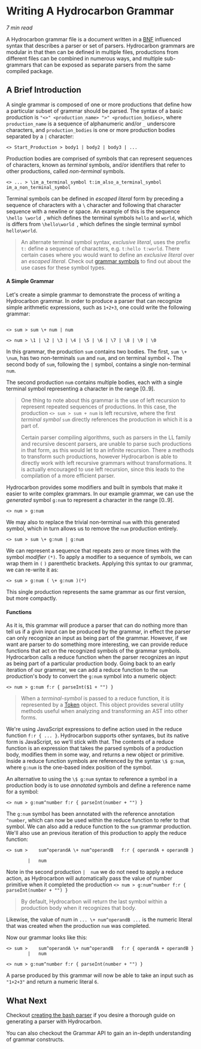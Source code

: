 # Writing A Hydrocarbon Grammar

*7 min read*

A Hydrocarbon grammar file is a document written in a [BNF](https://en.wikipedia.org/wiki/Backus%E2%80%93Naur_form) influenced 
syntax that describes a parser or set of parsers. Hydrocarbon grammars are modular in that then can be defined in multiple files, 
productions from different files can be combined in numerous ways, and  multiple sub-grammars that can be exposed as separate parsers 
from the same compiled package.

## A Brief Introduction

A single grammar is composed of one or more productions that define how a particular subset of grammar should be parsed. The syntax
of a basic production is `"<>" <production_name> ">" <production_bodies>`, where `production_name` is a sequence of alphanumeric 
 and/or `_` underscore characters, and `production_bodies` is one or more production bodies separated by a `|` character:

```hydrocarbon
<> Start_Production > body1 | body2 | body3 | ...
```
Production bodies are comprised of symbols that can represent sequences of characters, known as *terminal* symbols, 
and/or identifiers that refer to other productions, called *non-terminal* symbols. 

```hydrocarbon
<> ... > \im_a_terminal_symbol t:im_also_a_terminal_symbol im_a_non_terminal_symbol
```
<dance/>

Terminal symbols can be defined in *escaped literal* form by preceding a sequence of characters with a `\` character and following that character 
sequence with a newline or space. An example of this is the sequence `\hello \world `, which defines the terminal symbols
`hello` and `world`, which is differs from `\hello\world `, which defines the single terminal symbol `hello\world`.

> An alternate terminal symbol syntax, *exclusive literal*, uses the prefix `t:` define a sequence of characters, e.g. 
> `t:hello t:world`. There certain cases where you would want to define an *exclusive literal* over an *escaped literal*. Check
> out [grammar symbols](./api.symbols.index.md#) to find out about the use cases for these symbol types.

#### A Simple Grammar

Let's create a simple grammar to demonstrate the process of writing a Hydrocarbon grammar. In order to produce a parser that can 
recognize simple arithmetic expressions, such as `1+2+3`, one could write the following grammar:
```hydrocarbon

<> sum > sum \+ num | num 

<> num > \1 | \2 | \3 | \4 | \5 | \6 | \7 | \8 | \9 | \0

```
In this grammar, the production `sum` contains two bodies. The first, `sum \+ \num`, has two non-terminals `sum` and `num`, and
on terminal symbol `+`. The second body of `sum`, following the `|` symbol, contains a single non-terminal `num`. 

The second production `num` contains multiple bodies, each with a single terminal symbol representing a character in the range [0..9]. 

> One thing to note about this grammar is the use of left recursion to represent repeated sequences of productions. In this
> case, the production `<> sum > sum + num` is left recursive, where the first *terminal symbol* `sum` directly references the production
> in which it is a part of. 
>
> Certain parser compiling algorithms, such as parsers in the LL family and recursive descent parsers, 
> are unable to parse such productions in that form, as this would let to an infinite recursion. There a methods to
> transform such productions, however Hydrocarbon is able to directly work with left recursive grammars without transformations. 
> It is actually encouraged to use left recursion, since this leads to the compilation of a more efficient parser.

Hydrocarbon provides some modifiers and built in symbols that make it easier to write complex grammars. In our example
grammar, we can use the *generated* symbol `g:num` to represent a character in the range [0..9]. 

```hydrocarbon
<> num > g:num
```

We may also to replace the trivial non-terminal `num` with this generated symbol, which in turn allows us to remove the 
`num` production entirely.

```hydrocarbon
<> sum > sum \+ g:num | g:num
```

We can represent a sequence that repeats zero or more times with the symbol *modifier* `(*)`. To apply a modifier to a sequence
of symbols, we can wrap them in `(` `)` parenthetic brackets. Applying this syntax to our grammar, we can re-write it as:

```hydrocarbon
<> sum > g:num ( \+ g:num )(*)
```
This single production represents the same grammar as our first version, but more compactly.

#### Functions

As it is, this grammar will produce a parser that can do nothing more than tell us if a givin input can be produced by the grammar,
in effect the parser can only recognize an input as being part of the grammar. However, if we want are parser to do something more 
interesting, we can provide reduce functions that act on the recognized symbols of the grammar symbols. Hydrocarbon calls a reduce
function when the parser recognizes an input as being part of a particular production body. Going back to an early iteration of our 
grammar, we can add a reduce function to the `num` production's body to convert the `g:num` symbol into a numeric object:

```hydrocarbon
<> num > g:num f:r { parseInt($1 + "") }
```

> When a *terminal-symbol* is passed to a reduce function, it is represented by a [Token](#todo) object. This object provides several utility
> methods useful when analyzing and transforming an AST into other forms. 

We're using JavaScript expressions to define action used in the reduce function `f:r { ... }`. Hydrocarbon supports other syntaxes, but
its native form is JavaScript, so we'll stick with that. The contents of a reduce function is an expression that takes the parsed symbols
of a production body, modifies them in some way, and returns a new object or primitive. Inside a reduce function symbols are referenced 
by the syntax `\$ g:num`, where `g:num` is the one-based index position of the symbol.

An alternative to using the `\$ g:num` syntax to reference a symbol in a production body is to use *annotated* symbols and define a
reference name for a symbol: 

```hydrocarbon
<> num > g:num^number f:r { parseInt(number + "") }
```

The `g:num` symbol has been annotated with the reference annotation `^number`, which can now be used within the reduce function to 
refer to that symbol. We can also add a reduce function to the `sum` grammar production. We'll also use an previous iteration of this
production to apply the reduce function:

```hydrocarbon
<> sum >    sum^operandA \+ num^operandB   f:r { operandA + operandB }
        
        |   num
```

Note in the second production `|  num` we do not need to apply a reduce action, as Hydrocarbon will automatically pass the value of 
number primitive when it completed the production `<> num > g:num^number f:r { parseInt(number + "") }`  

> By default, Hydrocarbon will return the last symbol within a production body when it recognizes that body.

Likewise, the value of num in `... \+ num^operandB ...` is the numeric literal that was created when the production `num` was completed. 

Now our grammar looks like this:

```
<> sum >    sum^operandA \+ num^operandB   f:r { operandA + operandB }
        |   num

<> num > g:num^number f:r { parseInt(number + "") }
```

A parse produced by this grammar will now be able to take an input such as `"1+2+3"` and return a numeric literal `6`. 

## What Next

Checkout [creating the bash parser](./tutorial.bash_parser.index.md) if you desire a thorough guide on generating a parser with Hydrocarbon.

You can also checkout the Grammar API to gain an in-depth understanding of grammar constructs. 





